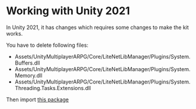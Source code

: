 # Working with Unity 2021

In Unity 2021, it has changes which requires some changes to make the kit works.

You have to delete following files:
- Assets/UnityMultiplayerARPG/Core/LiteNetLibManager/Plugins/System.Buffers.dll
- Assets/UnityMultiplayerARPG/Core/LiteNetLibManager/Plugins/System.Memory.dll
- Assets/UnityMultiplayerARPG/Core/LiteNetLibManager/Plugins/System.Threading.Tasks.Extensions.dll

Then import [this package](https://suriyun-production.github.io/mmorpg-kit-docs/files/MMORPG_KIT2021.2_Microsoft.Bcl.AsyncInterfaces5.0.0.dll.unitypackage)